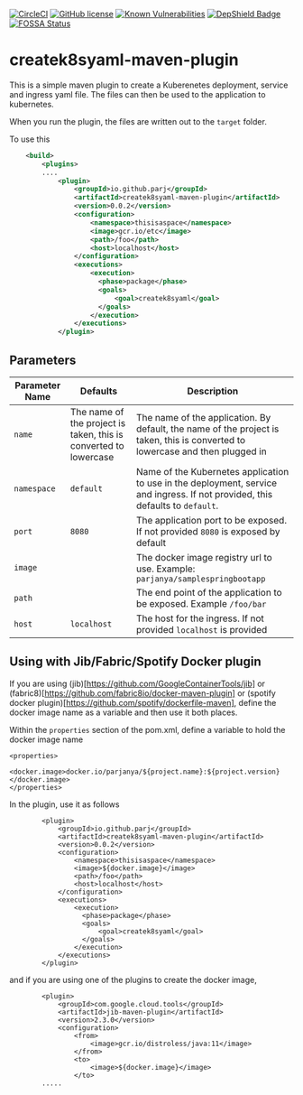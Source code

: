  [![CircleCI](https://circleci.com/gh/parj/createk8syaml-maven-plugin.svg?style=svg)](https://circleci.com/gh/parj/createk8syaml-maven-plugin) [![GitHub license](https://img.shields.io/github/license/parj/createk8syaml-maven-plugin.svg)](https://github.com/parj/createk8syaml-maven-plugin/blob/main/LICENSE) [![Known Vulnerabilities](https://snyk.io/test/github/parj/createk8syaml-maven-plugin/badge.svg)](https://snyk.io/test/github/parj/createk8syaml-maven-plugin) [![DepShield Badge](https://depshield.sonatype.org/badges/parj/createk8syaml-maven-plugin/depshield.svg)](https://depshield.github.io) [![FOSSA Status](https://app.fossa.com/api/projects/git%2Bgithub.com%2Fparj%2Fcreatek8syaml-maven-plugin.svg?type=shield)](https://app.fossa.com/projects/git%2Bgithub.com%2Fparj%2Fcreatek8syaml-maven-plugin?ref=badge_shield)

# createk8syaml-maven-plugin

This is a simple maven plugin to create a Kuberenetes deployment, service and ingress yaml file. The files can then be used to the application to kubernetes.

When you run the plugin, the files are written out to the `target` folder.

To use this

```xml
    <build>
        <plugins>
        ....
            <plugin>
                <groupId>io.github.parj</groupId>
                <artifactId>createk8syaml-maven-plugin</artifactId>
                <version>0.0.2</version>
                <configuration>
                    <namespace>thisisaspace</namespace>
                    <image>gcr.io/etc</image>
                    <path>/foo</path>
                    <host>localhost</host>
                </configuration>
                <executions>
                    <execution>
                      <phase>package</phase>
                      <goals>
                          <goal>createk8syaml</goal>
                      </goals>
                    </execution>
                </executions>
            </plugin>
```

Parameters
-----------

| Parameter Name | Defaults | Description |
| -------------- | -------- | ----------- |
| `name` | The name of the project is taken, this is converted to lowercase | The name of the application. By default, the name of the project is taken, this is converted to lowercase and then plugged in |
| `namespace` | `default` | Name of the Kubernetes application to use in the deployment, service and ingress. If not provided, this defaults to `default`. |
| `port` | `8080` | The application port to be exposed. If not provided `8080` is exposed by default |
| `image` |  | The docker image registry url to use. Example: `parjanya/samplespringbootapp`|
| `path` |  | The end point of the application to be exposed. Example `/foo/bar` |
| `host` | `localhost` | The host for the ingress. If not provided `localhost` is provided |
 
Using with Jib/Fabric/Spotify Docker plugin
-------------------------------------------

If you are using (jib)[https://github.com/GoogleContainerTools/jib] or (fabric8)[https://github.com/fabric8io/docker-maven-plugin] or (spotify docker plugin)[https://github.com/spotify/dockerfile-maven], define the docker image name as a variable and then use it both places. 

Within the `properties` section of the pom.xml, define a variable to hold the docker image name

    <properties>
        <docker.image>docker.io/parjanya/${project.name}:${project.version}</docker.image>
    </properties>

In the plugin, use it as follows

            <plugin>
                <groupId>io.github.parj</groupId>
                <artifactId>createk8syaml-maven-plugin</artifactId>
                <version>0.0.2</version>
                <configuration>
                    <namespace>thisisaspace</namespace>
                    <image>${docker.image}</image>
                    <path>/foo</path>
                    <host>localhost</host>
                </configuration>
                <executions>
                    <execution>
                      <phase>package</phase>
                      <goals>
                          <goal>createk8syaml</goal>
                      </goals>
                    </execution>
                </executions>
            </plugin>

and if you are using one of the plugins to create the docker image,

            <plugin>
                <groupId>com.google.cloud.tools</groupId>
                <artifactId>jib-maven-plugin</artifactId>
                <version>2.3.0</version>
                <configuration>
                    <from>
                        <image>gcr.io/distroless/java:11</image>
                    </from>
                    <to>
                        <image>${docker.image}</image>
                    </to>
            .....

